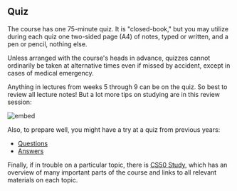 ## Quiz

The course has one 75-minute quiz. It is "closed-book," but you may utilize during each quiz one two-sided page (A4) of notes, typed or written, and a pen or pencil, nothing else.

Unless arranged with the course's heads in advance, quizzes cannot ordinarily be taken at alternative times even if missed by accident, except in cases of medical emergency.

Anything in lectures from weeks 5 through 9 can be on the quiz. So best to review all lecture notes! But a lot more tips on studying are in this review session:

![embed](https://www.youtube.com/embed/wCS7il7_mWA?rel=0)

Also, to prepare well, you might have a try at a quiz from previous years:

- [Questions](http://cdn.cs50.net/2014/fall/quizzes/1/quiz1.pdf)
- [Answers](http://cdn.cs50.net/2014/fall/quizzes/1/key1.pdf)

Finally, if in trouble on a particular topic, there is [CS50 Study](https://study.cs50.net), which has an overview of many important parts of the course and links to all relevant materials on each topic.
